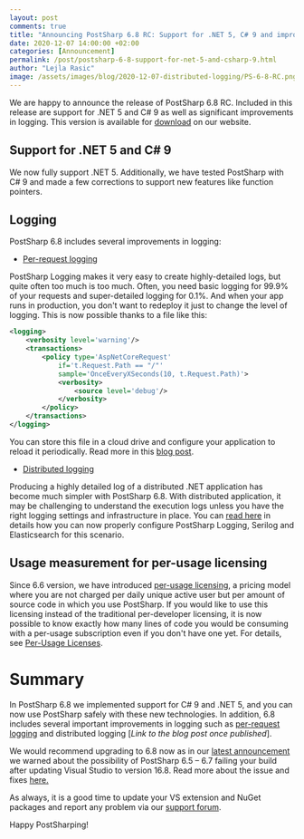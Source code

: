 ```yaml
---
layout: post 
comments: true
title: "Announcing PostSharp 6.8 RC: Support for .NET 5, C# 9 and improvements in logging"
date: 2020-12-07 14:00:00 +02:00
categories: [Announcement]
permalink: /post/postsharp-6-8-support-for-net-5-and-csharp-9.html
author: "Lejla Rasic"
image: /assets/images/blog/2020-12-07-distributed-logging/PS-6-8-RC.png
---
```


We are happy to announce the release of PostSharp 6.8 RC. Included in this release are support for .NET 5 and C# 9 as well as significant improvements in logging. This version is available for [download](https://www.postsharp.net/download) on our website.

## Support for .NET 5 and C# 9

We now fully support .NET 5. Additionally, we have tested PostSharp with C# 9 and made a few corrections to support new features like function pointers.

## Logging

PostSharp 6.8 includes several improvements in logging:

- [Per-request logging](https://blog.postsharp.net/post/per-request-logging.html)

PostSharp Logging makes it very easy to create highly-detailed logs, but quite often too much is too much. Often, you need basic logging for 99.9% of your requests and super-detailed logging for 0.1%. And when your app runs in production, you don&#39;t want to redeploy it just to change the level of logging. This is now possible thanks to a file like this:

```xml
<logging>
    <verbosity level='warning'/>
    <transactions>
        <policy type='AspNetCoreRequest'
            if='t.Request.Path == "/"'
            sample='OnceEveryXSeconds(10, t.Request.Path)'>
            <verbosity>
                <source level='debug'/>
            </verbosity>
        </policy>
    </transactions>
</logging>

```

You can store this file in a cloud drive and configure your application to reload it periodically. Read more in this [blog post](https://blog.postsharp.net/post/per-request-logging.html).

- [Distributed logging](https://blog.postsharp.net/post/distributed-logging.html)

Producing a highly detailed log of a distributed .NET application has become much simpler with PostSharp 6.8. With distributed application, it may be challenging to understand the execution logs unless you have the right logging settings and infrastructure in place. You can [read here](https://blog.postsharp.net/post/distributed-logging.html) in details how you can now properly configure PostSharp Logging, Serilog and Elasticsearch for this scenario.

## Usage measurement for per-usage licensing

Since 6.6 version, we have introduced [per-usage licensing](https://blog.postsharp.net/post/postsharp-per-repo-subscriptions.html), a pricing model where you are not charged per daily unique active user but per amount of source code in which you use PostSharp. If you would like to use this licensing instead of the traditional per-developer licensing, it is now possible to know exactly how many lines of code you would be consuming with a per-usage subscription even if you don&#39;t have one yet. For details, see [Per-Usage Licenses](https://doc.postsharp.net/6.8/per-repo-licenses).

# Summary

In PostSharp 6.8 we implemented support for C# 9 and .NET 5, and you can now use PostSharp safely with these new technologies. In addition, 6.8 includes several important improvements in logging such as [per-request logging](https://blog.postsharp.net/post/per-request-logging.html) and distributed logging [_Link to the blog post once published_].

We would recommend upgrading to 6.8 now as in our [latest announcement](https://blog.postsharp.net/post/updating-to-vs-168-breaks-build.html) we warned about the possibility of PostSharp 6.5 – 6.7 failing your build after updating Visual Studio to version 16.8. Read more about the issue and fixes [here.](https://blog.postsharp.net/post/updating-to-vs-168-breaks-build.html)

As always, it is a good time to update your VS extension and NuGet packages and report any problem via our [support forum](https://support.postsharp.net/).

Happy PostSharping!

